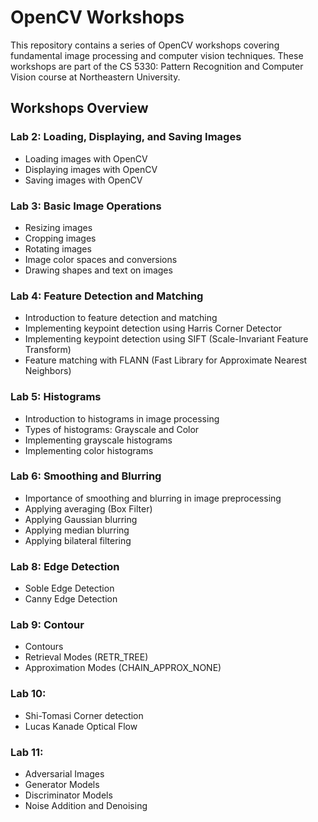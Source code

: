 # OpenCV Workshops

This repository contains a series of OpenCV workshops covering fundamental image processing and computer vision techniques. These workshops are part of the CS 5330: Pattern Recognition and Computer Vision course at Northeastern University.

## Workshops Overview

### Lab 2: Loading, Displaying, and Saving Images
- Loading images with OpenCV
- Displaying images with OpenCV
- Saving images with OpenCV

### Lab 3: Basic Image Operations
- Resizing images
- Cropping images
- Rotating images
- Image color spaces and conversions
- Drawing shapes and text on images

### Lab 4: Feature Detection and Matching
- Introduction to feature detection and matching
- Implementing keypoint detection using Harris Corner Detector
- Implementing keypoint detection using SIFT (Scale-Invariant Feature Transform)
- Feature matching with FLANN (Fast Library for Approximate Nearest Neighbors)

### Lab 5: Histograms
- Introduction to histograms in image processing
- Types of histograms: Grayscale and Color
- Implementing grayscale histograms
- Implementing color histograms

### Lab 6: Smoothing and Blurring
- Importance of smoothing and blurring in image preprocessing
- Applying averaging (Box Filter)
- Applying Gaussian blurring
- Applying median blurring
- Applying bilateral filtering

### Lab 8: Edge Detection
- Soble Edge Detection
- Canny Edge Detection

### Lab 9: Contour
- Contours
- Retrieval Modes (RETR_TREE)
- Approximation Modes (CHAIN_APPROX_NONE)

### Lab 10: 
- Shi-Tomasi Corner detection
- Lucas Kanade Optical Flow

### Lab 11:
- Adversarial Images
- Generator Models
- Discriminator Models
- Noise Addition and Denoising